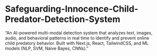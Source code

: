 # Safeguarding-Innocence-Child-Predator-Detection-System
“An AI-powered multi-modal detection system that analyzes text, images, audio, and behavioral patterns in real time to identify and prevent online child predatory behavior. Built with Next.js, React, TailwindCSS, and ML models (NLP, SVM, Naive Bayes, CNNs).”
